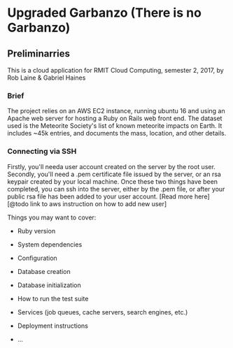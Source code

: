 # Upgraded Garbanzo (There is no Garbanzo)

## Preliminarries
This is a cloud application for RMIT Cloud Computing, semester 2, 2017, by Rob Laine & Gabriel Haines

### Brief
The project relies on an AWS EC2 instance, running ubuntu 16 and using an Apache web server for hosting a Ruby on Rails web front end.
The dataset used is the Meteorite Society's list of known meteorite impacts on Earth.
It includes ~45k entries, and documents the mass, location, and other details.

### Connecting via SSH
Firstly, you'll needa user account created on the server by the root user. 
Secondly, you'll need a .pem certificate file issued by the server, or an rsa keypair created by your local machine.
Once these two things have been completed, you can ssh into the server, either by the .pem file, or after your public rsa file has been added to your user account.
[Read more here][@todo link to aws instruction on how to add new user]


Things you may want to cover:

* Ruby version

* System dependencies

* Configuration

* Database creation

* Database initialization

* How to run the test suite

* Services (job queues, cache servers, search engines, etc.)

* Deployment instructions

* ...

